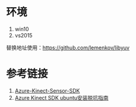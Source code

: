 

# 环境

1. win10
2. vs2015





替换地址使用：https://github.com/lemenkov/libyuv



# 参考链接

1. [Azure-Kinect-Sensor-SDK](https://github.com/microsoft/Azure-Kinect-Sensor-SDK)
2. [Azure Kinect SDK ubuntu安装脱坑指南](https://blog.csdn.net/u013270341/article/details/97431883)

